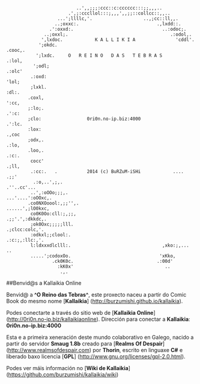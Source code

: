 ```                            ...''',,;;;;;;,,'''...
                          ..',,;;;:ccc::c:cccccc:::;;,,,..
                       .',;:cccllol:::;,,,',,;;::collcc::,,..
                   ...';llllc,'.                   ..,;cc::ll,,.
                  ..;oxxc:.                             .,lxdd::.
                .':oxxd:.                                 ..:odoc;.
              ..;oxxl;.                                      .:odol,.
             ',lxdoc.            K A L L I K I A               'cddl'.
            ';okdc.                                             .cooc,.
           ';lxdc.     O   R E I N O   D A S   T E B R A S       .:lol,
          ';odl;                                                  .:olc'
         .:oxd:                                                    'lol;
         ;lxkl.                                                     :dl:.
        .coxl,                                                      ':cc,
        ;:lo;.                                                      .':c:
        ;clo:                 0ri0n.no-ip.biz:4000                  .':lc.
        :lox:                                                       .,coc
        ;odx,.                                                      .:lo,
        .loo,.                                                      .:c:.
         cocc'                                                     .;ll,
         .:cc:.   .           2014 (c) BuRZuM-iSHi            .... .;;'
          .:o,..',;,.                                       .''..cc'...
         ..',:oOOo;;;,.                                 ...'....':oOOxc,.
        .co0NXOoool:,;;'',.                             ......',;lO0kxc,
         co0K0Oo:cll:;,;;,                               .;;'.',:dkkdc,.
         ;ok0Oxc;;;;;lll.                                 .;clcc:colc,'.
         :odkxl;;clool:.                                  .:c:;,:llc:,'.
         l:ldxxxdlclll:.                                  ,xko:;,... ..
         .....';codoxOo.                                 'xKko,
                 .ck0K0c.                               .:00d'
                   :kK0x'                                  ..
                    .,.
```

##Benvid@s a Kallaikia Online

Benvid@ a **^O Reino das Tebras^**, este proxecto naceu a partir do Comic Book do mesmo nome [**Kallaikia**] (http://burzumishi.github.io/kallaikia).

Podes conectarte a través do sitio web de [**Kallaikia Online**] (http://0ri0n.no-ip.biz/kallaikiaonline).
Dirección para conectar a **Kallaikia**: **0ri0n.no-ip.biz:4000**

Esta e a primeira xeneraci&oacute;n deste mundo colaborativo en Galego, nacido a partir do servidor **Smaug 1.8b** creado para [**Realms Of Despair**] (http://www.realmsofdespair.com) por **Thorin**, escrito en linguaxe **C#** e liberado baxo licencia [**GPL**] (http://www.gnu.org/licenses/gpl-2.0.html).

Podes ver máis información no [**Wiki de Kallaikia**] (https://github.com/burzumishi/kallaikia/wiki)
